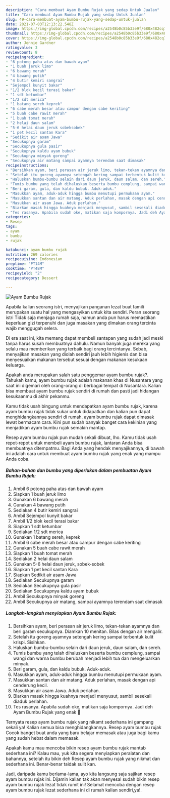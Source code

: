 ```yaml
---
description: "Cara membuat Ayam Bumbu Rujak yang sedap Untuk Jualan"
title: "Cara membuat Ayam Bumbu Rujak yang sedap Untuk Jualan"
slug: 49-cara-membuat-ayam-bumbu-rujak-yang-sedap-untuk-jualan
date: 2021-07-03T12:13:22.548Z
image: https://img-global.cpcdn.com/recipes/a2548b0c85b33e9f/680x482cq70/ayam-bumbu-rujak-foto-resep-utama.jpg
thumbnail: https://img-global.cpcdn.com/recipes/a2548b0c85b33e9f/680x482cq70/ayam-bumbu-rujak-foto-resep-utama.jpg
cover: https://img-global.cpcdn.com/recipes/a2548b0c85b33e9f/680x482cq70/ayam-bumbu-rujak-foto-resep-utama.jpg
author: Jennie Gardner
ratingvalue: 3
reviewcount: 8
recipeingredient:
- "6 potong paha atas dan bawah ayam"
- "1 buah jeruk limo"
- "6 bawang merah"
- "4 bawang putih"
- "4 butir kemiri sangrai"
- "Sejempol kunyit bakar"
- "1/2 blok kecil terasi bakar"
- "1 sdt ketumbar"
- "1/2 sdt merica"
- "1 batang sereh keprek"
- "6 cabe merah besar atau campur dengan cabe keriting"
- "5 buah cabe rawit merah"
- "1 buah tomat merah"
- "2 helai daun salam"
- "5-6 helai daun jeruk sobeksobek"
- "1 pet kecil santan Kara"
- "Sedikit air asam Jawa"
- "Secukupnya garam"
- "Secukupnya gula pasir"
- "Secukupnya kaldu ayam bubuk"
- "Secukupnya minyak goreng"
- "Secukupnya air matang sampai ayamnya terendam saat dimasak"
recipeinstructions:
- "Bersihkan ayam, beri perasan air jeruk limo, tekan-tekan ayamnya dan beri garam secukupnya. Diamkan 10 menitan. Bilas dengan air mengalir."
- "Setelah itu goreng ayamnya setengah kering sampai terbentuk kulit krispi. Sisihkan."
- "Haluskan bumbu-bumbu selain dari daun jeruk, daun salam, dan sereh."
- "Tumis bumbu yang telah dihaluskan beserta bumbu cemplung, sampai wangi dan warna bumbu berubah menjadi lebih tua dan mengeluarkan minyak."
- "Beri garam, gula, dan kaldu bubuk. Aduk-aduk."
- "Masukkan ayam, aduk-aduk hingga bumbu menutupi permukaan ayam."
- "Masukkan santan dan air matang. Aduk perlahan, masak dengan api cenderung kecil."
- "Masukkan air asam Jawa. Aduk perlahan."
- "Biarkan masak hingga kuahnya menjadi menyusut, sambil sesekali diaduk perlahan."
- "Tes rasanya. Apabila sudah oke, matikan saja kompornya. Jadi deh Ayam Bumbu Rujak yang enak 🤤"
categories:
- Resep
tags:
- ayam
- bumbu
- rujak

katakunci: ayam bumbu rujak 
nutrition: 269 calories
recipecuisine: Indonesian
preptime: "PT14M"
cooktime: "PT48M"
recipeyield: "2"
recipecategory: Dessert

---
```



![Ayam Bumbu Rujak](https://img-global.cpcdn.com/recipes/a2548b0c85b33e9f/680x482cq70/ayam-bumbu-rujak-foto-resep-utama.jpg)

Apabila kalian seorang istri, menyajikan panganan lezat buat famili merupakan suatu hal yang mengasyikan untuk kita sendiri. Peran seorang istri Tidak saja menjaga rumah saja, namun anda pun harus memastikan keperluan gizi terpenuhi dan juga masakan yang dimakan orang tercinta wajib menggugah selera.

Di era  saat ini, kita memang dapat membeli santapan yang sudah jadi meski tanpa harus susah membuatnya dahulu. Namun banyak juga mereka yang selalu mau memberikan yang terbaik bagi orang tercintanya. Sebab, menyajikan masakan yang diolah sendiri jauh lebih higienis dan bisa menyesuaikan makanan tersebut sesuai dengan makanan kesukaan keluarga. 



Apakah anda merupakan salah satu penggemar ayam bumbu rujak?. Tahukah kamu, ayam bumbu rujak adalah makanan khas di Nusantara yang saat ini digemari oleh orang-orang di berbagai tempat di Nusantara. Kalian bisa membuat ayam bumbu rujak sendiri di rumah dan pasti jadi hidangan kesukaanmu di akhir pekanmu.

Kamu tidak usah bingung untuk mendapatkan ayam bumbu rujak, karena ayam bumbu rujak tidak sukar untuk didapatkan dan kalian pun dapat menghidangkannya sendiri di rumah. ayam bumbu rujak dapat dimasak lewat bermacam cara. Kini pun sudah banyak banget cara kekinian yang menjadikan ayam bumbu rujak semakin mantap.

Resep ayam bumbu rujak pun mudah sekali dibuat, lho. Kamu tidak usah repot-repot untuk membeli ayam bumbu rujak, lantaran Anda bisa membuatnya ditempatmu. Bagi Anda yang hendak menyajikannya, di bawah ini adalah cara untuk membuat ayam bumbu rujak yang enak yang mampu Anda coba.

<!--inarticleads1-->

##### Bahan-bahan dan bumbu yang diperlukan dalam pembuatan Ayam Bumbu Rujak:

1. Ambil 6 potong paha atas dan bawah ayam
1. Siapkan 1 buah jeruk limo
1. Gunakan 6 bawang merah
1. Gunakan 4 bawang putih
1. Sediakan 4 butir kemiri sangrai
1. Ambil Sejempol kunyit bakar
1. Ambil 1/2 blok kecil terasi bakar
1. Siapkan 1 sdt ketumbar
1. Sediakan 1/2 sdt merica
1. Gunakan 1 batang sereh, keprek
1. Ambil 6 cabe merah besar atau campur dengan cabe keriting
1. Gunakan 5 buah cabe rawit merah
1. Siapkan 1 buah tomat merah
1. Sediakan 2 helai daun salam
1. Gunakan 5-6 helai daun jeruk, sobek-sobek
1. Siapkan 1 pet kecil santan Kara
1. Siapkan Sedikit air asam Jawa
1. Sediakan Secukupnya garam
1. Sediakan Secukupnya gula pasir
1. Sediakan Secukupnya kaldu ayam bubuk
1. Ambil Secukupnya minyak goreng
1. Ambil Secukupnya air matang, sampai ayamnya terendam saat dimasak




<!--inarticleads2-->

##### Langkah-langkah menyiapkan Ayam Bumbu Rujak:

1. Bersihkan ayam, beri perasan air jeruk limo, tekan-tekan ayamnya dan beri garam secukupnya. Diamkan 10 menitan. Bilas dengan air mengalir.
1. Setelah itu goreng ayamnya setengah kering sampai terbentuk kulit krispi. Sisihkan.
1. Haluskan bumbu-bumbu selain dari daun jeruk, daun salam, dan sereh.
1. Tumis bumbu yang telah dihaluskan beserta bumbu cemplung, sampai wangi dan warna bumbu berubah menjadi lebih tua dan mengeluarkan minyak.
1. Beri garam, gula, dan kaldu bubuk. Aduk-aduk.
1. Masukkan ayam, aduk-aduk hingga bumbu menutupi permukaan ayam.
1. Masukkan santan dan air matang. Aduk perlahan, masak dengan api cenderung kecil.
1. Masukkan air asam Jawa. Aduk perlahan.
1. Biarkan masak hingga kuahnya menjadi menyusut, sambil sesekali diaduk perlahan.
1. Tes rasanya. Apabila sudah oke, matikan saja kompornya. Jadi deh Ayam Bumbu Rujak yang enak 🤤




Ternyata resep ayam bumbu rujak yang nikamt sederhana ini gampang sekali ya! Kalian semua bisa menghidangkannya. Resep ayam bumbu rujak Cocok banget buat anda yang baru belajar memasak atau juga bagi kamu yang sudah hebat dalam memasak.

Apakah kamu mau mencoba bikin resep ayam bumbu rujak mantab sederhana ini? Kalau mau, yuk kita segera menyiapkan peralatan dan bahannya, setelah itu bikin deh Resep ayam bumbu rujak yang nikmat dan sederhana ini. Benar-benar taidak sulit kan. 

Jadi, daripada kamu berlama-lama, ayo kita langsung saja sajikan resep ayam bumbu rujak ini. Dijamin kalian tak akan menyesal sudah bikin resep ayam bumbu rujak lezat tidak rumit ini! Selamat mencoba dengan resep ayam bumbu rujak lezat sederhana ini di rumah kalian sendiri,ya!.

